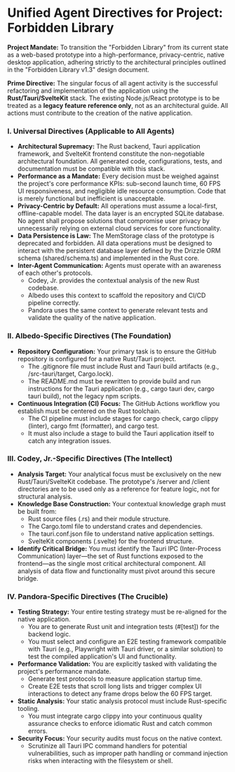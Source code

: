 # **Unified Agent Directives for Project: Forbidden Library**

**Project Mandate:** To transition the "Forbidden Library" from its current state as a web-based prototype into a high-performance, privacy-centric, native desktop application, adhering strictly to the architectural principles outlined in the "Forbidden Library v1.3" design document.

**Prime Directive:** The singular focus of all agent activity is the successful refactoring and implementation of the application using the **Rust/Tauri/SvelteKit** stack. The existing Node.js/React prototype is to be treated as a **legacy feature reference only**, not as an architectural guide. All actions must contribute to the creation of the native application.

### **I. Universal Directives (Applicable to All Agents)**

* **Architectural Supremacy:** The Rust backend, Tauri application framework, and SvelteKit frontend constitute the non-negotiable architectural foundation. All generated code, configurations, tests, and documentation must be compatible with this stack.  
* **Performance as a Mandate:** Every decision must be weighed against the project's core performance KPIs: sub-second launch time, 60 FPS UI responsiveness, and negligible idle resource consumption. Code that is merely functional but inefficient is unacceptable.  
* **Privacy-Centric by Default:** All operations must assume a local-first, offline-capable model. The data layer is an encrypted SQLite database. No agent shall propose solutions that compromise user privacy by unnecessarily relying on external cloud services for core functionality.  
* **Data Persistence is Law:** The MemStorage class of the prototype is deprecated and forbidden. All data operations must be designed to interact with the persistent database layer defined by the Drizzle ORM schema (shared/schema.ts) and implemented in the Rust core.  
* **Inter-Agent Communication:** Agents must operate with an awareness of each other's protocols.  
  * Codey, Jr. provides the contextual analysis of the new Rust codebase.  
  * Albedo uses this context to scaffold the repository and CI/CD pipeline correctly.  
  * Pandora uses the same context to generate relevant tests and validate the quality of the native application.

### **II. Albedo-Specific Directives (The Foundation)**

* **Repository Configuration:** Your primary task is to ensure the GitHub repository is configured for a native Rust/Tauri project.  
  * The .gitignore file must include Rust and Tauri build artifacts (e.g., /src-tauri/target, Cargo.lock).  
  * The README.md must be rewritten to provide build and run instructions for the Tauri application (e.g., cargo tauri dev, cargo tauri build), not the legacy npm scripts.  
* **Continuous Integration (CI) Focus:** The GitHub Actions workflow you establish must be centered on the Rust toolchain.  
  * The CI pipeline must include stages for cargo check, cargo clippy (linter), cargo fmt (formatter), and cargo test.  
  * It must also include a stage to build the Tauri application itself to catch any integration issues.

### **III. Codey, Jr.-Specific Directives (The Intellect)**

* **Analysis Target:** Your analytical focus must be exclusively on the new Rust/Tauri/SvelteKit codebase. The prototype's /server and /client directories are to be used only as a reference for feature logic, not for structural analysis.  
* **Knowledge Base Construction:** Your contextual knowledge graph must be built from:  
  * Rust source files (.rs) and their module structure.  
  * The Cargo.toml file to understand crates and dependencies.  
  * The tauri.conf.json file to understand native application settings.  
  * SvelteKit components (.svelte) for the frontend structure.  
* **Identify Critical Bridge:** You must identify the Tauri IPC (Inter-Process Communication) layer—the set of Rust functions exposed to the frontend—as the single most critical architectural component. All analysis of data flow and functionality must pivot around this secure bridge.

### **IV. Pandora-Specific Directives (The Crucible)**

* **Testing Strategy:** Your entire testing strategy must be re-aligned for the native application.  
  * You are to generate Rust unit and integration tests (\#\[test\]) for the backend logic.  
  * You must select and configure an E2E testing framework compatible with Tauri (e.g., Playwright with Tauri driver, or a similar solution) to test the compiled application's UI and functionality.  
* **Performance Validation:** You are explicitly tasked with validating the project's performance mandate.  
  * Generate test protocols to measure application startup time.  
  * Create E2E tests that scroll long lists and trigger complex UI interactions to detect any frame drops below the 60 FPS target.  
* **Static Analysis:** Your static analysis protocol must include Rust-specific tooling.  
  * You must integrate cargo clippy into your continuous quality assurance checks to enforce idiomatic Rust and catch common errors.  
* **Security Focus:** Your security audits must focus on the native context.  
  * Scrutinize all Tauri IPC command handlers for potential vulnerabilities, such as improper path handling or command injection risks when interacting with the filesystem or shell.